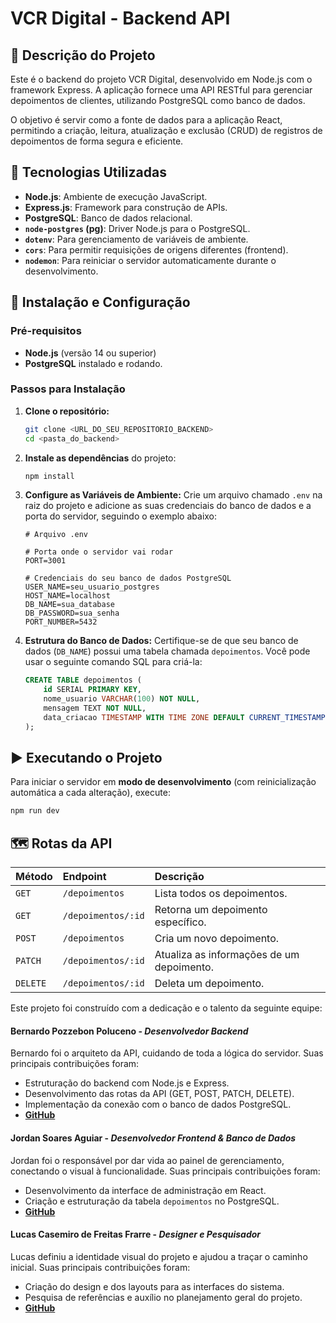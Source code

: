 # VCR Digital - Backend API

## 📝 Descrição do Projeto

Este é o backend do projeto VCR Digital, desenvolvido em Node.js com o framework Express. A aplicação fornece uma API RESTful para gerenciar depoimentos de clientes, utilizando PostgreSQL como banco de dados.

O objetivo é servir como a fonte de dados para a aplicação React, permitindo a criação, leitura, atualização e exclusão (CRUD) de registros de depoimentos de forma segura e eficiente.

## 🚀 Tecnologias Utilizadas

-   **Node.js**: Ambiente de execução JavaScript.
-   **Express.js**: Framework para construção de APIs.
-   **PostgreSQL**: Banco de dados relacional.
-   **`node-postgres` (pg)**: Driver Node.js para o PostgreSQL.
-   **`dotenv`**: Para gerenciamento de variáveis de ambiente.
-   **`cors`**: Para permitir requisições de origens diferentes (frontend).
-   **`nodemon`**: Para reiniciar o servidor automaticamente durante o desenvolvimento.

## 🔧 Instalação e Configuração

### Pré-requisitos

-   **Node.js** (versão 14 ou superior)
-   **PostgreSQL** instalado e rodando.

### Passos para Instalação

1.  **Clone o repositório:**
    ```bash
    git clone <URL_DO_SEU_REPOSITORIO_BACKEND>
    cd <pasta_do_backend>
    ```

2.  **Instale as dependências** do projeto:
    ```bash
    npm install
    ```

3.  **Configure as Variáveis de Ambiente:**
    Crie um arquivo chamado `.env` na raiz do projeto e adicione as suas credenciais do banco de dados e a porta do servidor, seguindo o exemplo abaixo:

    ```dotenv
    # Arquivo .env

    # Porta onde o servidor vai rodar
    PORT=3001

    # Credenciais do seu banco de dados PostgreSQL
    USER_NAME=seu_usuario_postgres
    HOST_NAME=localhost
    DB_NAME=sua_database
    DB_PASSWORD=sua_senha
    PORT_NUMBER=5432
    ```

4.  **Estrutura do Banco de Dados:**
    Certifique-se de que seu banco de dados (`DB_NAME`) possui uma tabela chamada `depoimentos`. Você pode usar o seguinte comando SQL para criá-la:

    ```sql
    CREATE TABLE depoimentos (
        id SERIAL PRIMARY KEY,
        nome_usuario VARCHAR(100) NOT NULL,
        mensagem TEXT NOT NULL,
        data_criacao TIMESTAMP WITH TIME ZONE DEFAULT CURRENT_TIMESTAMP
    );
    ```

## ▶️ Executando o Projeto

Para iniciar o servidor em **modo de desenvolvimento** (com reinicialização automática a cada alteração), execute:

```bash
npm run dev
```
## 🗺️ Rotas da API

| Método | Endpoint          | Descrição                                 |
| :----- | :---------------- | :---------------------------------------- |
| `GET`  | `/depoimentos`    | Lista todos os depoimentos.               |
| `GET`  | `/depoimentos/:id` | Retorna um depoimento específico.         |
| `POST` | `/depoimentos`    | Cria um novo depoimento.                  |
| `PATCH`| `/depoimentos/:id` | Atualiza as informações de um depoimento. |
| `DELETE`| `/depoimentos/:id`| Deleta um depoimento.                     |


Este projeto foi construído com a dedicação e o talento da seguinte equipe:

#### Bernardo Pozzebon Poluceno - *Desenvolvedor Backend*
Bernardo foi o arquiteto da API, cuidando de toda a lógica do servidor. Suas principais contribuições foram:
- Estruturação do backend com Node.js e Express.
- Desenvolvimento das rotas da API (GET, POST, PATCH, DELETE).
- Implementação da conexão com o banco de dados PostgreSQL.
- **[GitHub](https://github.com/Bernardo-03P)** 

#### Jordan Soares Aguiar - *Desenvolvedor Frontend & Banco de Dados*
Jordan foi o responsável por dar vida ao painel de gerenciamento, conectando o visual à funcionalidade. Suas principais contribuições foram:
- Desenvolvimento da interface de administração em React.
- Criação e estruturação da tabela `depoimentos` no PostgreSQL.
- **[GitHub](https://github.com/Jordan0725)** 

#### Lucas Casemiro de Freitas Frarre - *Designer e Pesquisador*
Lucas definiu a identidade visual do projeto e ajudou a traçar o caminho inicial. Suas principais contribuições foram:
- Criação do design e dos layouts para as interfaces do sistema.
- Pesquisa de referências e auxílio no planejamento geral do projeto.
- **[GitHub](https://github.com/lucascasemiro)** 
